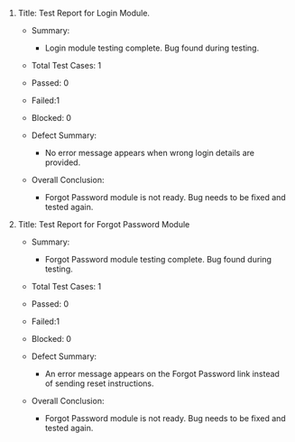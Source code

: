 1. Title: Test Report for Login Module.

   -  Summary:
      - Login module testing complete. Bug found during testing.

   - Total Test Cases: 1
   - Passed: 0
   - Failed:1
   - Blocked: 0

   -  Defect Summary:
      - No error message appears when wrong login details are provided.

   - Overall Conclusion:
      - Forgot Password module is not ready. Bug needs to be fixed and tested again.









2. Title: Test Report for Forgot Password Module 

   - Summary:
      - Forgot Password module testing complete. Bug found during testing.

   - Total Test Cases: 1
   - Passed: 0
   - Failed:1
   - Blocked: 0

   - Defect Summary:
      - An error message appears on the Forgot Password link instead of sending reset instructions.

   - Overall Conclusion:
      - Forgot Password module is not ready. Bug needs to be fixed and tested again.


